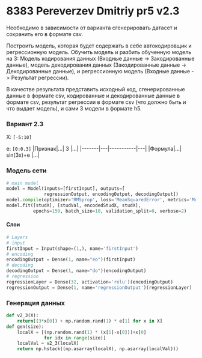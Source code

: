 # 8383 Pereverzev Dmitriy pr5 v2.3

Необходимо в зависимости от варианта сгенерировать датасет и сохранить его в формате csv.

Построить модель, которая будет содержать в себе автокодировщик и регрессионную модель.
Обучить модель и разбить обученную модель на 3: Модель кодирования данных (Входные данные -> Закодированные данные), модель декодирования данных (Закодированные данные -> Декодированные данные), и регрессионную модель (Входные данные -> Результат регрессии).

В качестве результата представить исходный код, сгенерированные данные в формате csv, кодированные и декодированные данные в формате csv, результат регрессии в формате csv (что должно быть и что выдает модель), и сами 3 модели в формате h5.

### Вариант 2.3

X: `[-5:10]` 

e: `[0:0.3]` 
|Признак|...|     3     |...|
|-------|---|-----------|---|
|Формула|...| sin(3x)+e |...|

### Модель сети

```py
# main model
model = Model(inputs=[firstInput], outputs=[
              regressionOutput, encodingOutput, decodingOutput])
model.compile(optimizer='RMSprop', loss='MeanSquaredError', metrics='MeanAbsoluteError')
model.fit([studX], [studVal, encodedStudX, studX],
          epochs=150, batch_size=10, validation_split=0, verbose=2)
```
#### Слои

```py
# Layers
# input
firstInput = Input(shape=(1,), name='firstInput')
# encoding
encodingOutput = Dense(1, name="eo")(firstInput)
# decoding
decodingOutput = Dense(1, name="do")(encodingOutput)
# regression
regressionLayer = Dense(32, activation='relu')(encodingOutput)
regressionOutput = Dense(1, name='regressionOutput')(regressionLayer)

```
### Генерация данных
```py
def v2_3(X):
    return[(3*x[0]) + np.random.rand(1) * e[1] for x in X]
def gen(size):
    localX = [(np.random.rand(1) * (x[1]-x[0]))+x[0]
              for idx in range(size)]
    localVal = v2_3(localX)
    return np.hstack((np.asarray(localX), np.asarray(localVal)))
```